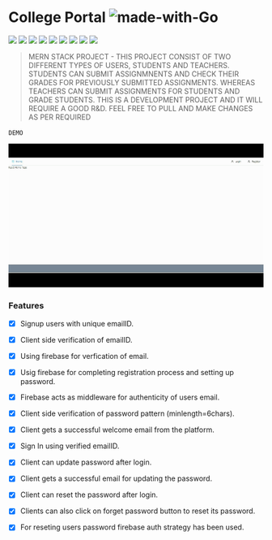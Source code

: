 # College Portal  ![made-with-Go](https://img.shields.io/badge/Made%20with-love-1f425f.svg?style=for-the-badge&logo=appveyor) 

![](https://img.shields.io/badge/version-1.0.1-orange?style=for-the-badge&logo=appveyor) ![](https://img.shields.io/badge/dependencies-up%20to%20date-success?style=for-the-badge&logo=appveyor) 
![](https://img.shields.io/badge/platform-win--32%20%7C%20win--64-lightgrey?style=for-the-badge&logo=appveyor)
![](https://img.shields.io/badge/website-offline-lightgrey?style=for-the-badge&logo=appveyor)
![](https://img.shields.io/badge/MERN-STACK-red?style=for-the-badge&logo=appveyor) ![](https://img.shields.io/badge/mongo-db-orange) ![](https://img.shields.io/badge/express%20-js-orange) ![](https://img.shields.io/badge/react-js-orange) ![](https://img.shields.io/badge/node-js-orange) 

>MERN STACK PROJECT - THIS PROJECT CONSIST OF TWO DIFFERENT TYPES OF USERS, STUDENTS AND TEACHERS. STUDENTS CAN SUBMIT ASSIGNMNENTS AND CHECK THEIR GRADES FOR PREVIOUSLY SUBMITTED ASSIGNMENTS. WHEREAS TEACHERS CAN SUBMIT ASSIGNMENTS FOR STUDENTS AND GRADE STUDENTS. THIS IS A DEVELOPMENT PROJECT AND IT WILL REQUIRE A GOOD R&D. FEEL FREE TO PULL AND MAKE CHANGES AS PER REQUIRED


```
DEMO
```
![](https://github.com/Yaswant-Kumar-Singhi/collegePortal/blob/main/Screenshot/CollegePortalGIF.gif)


### Features
- [x] Signup users with unique emailID.
- [x] Client side verification of emailID.
- [x] Using firebase for verfication of email.
- [x] Usig firebase for completing registration process and setting up password.
- [x] Firebase acts as middleware for authenticity of users email.
- [x] Client side verification of password pattern (minlength=6chars).
- [x] Client gets a successful welcome email from the platform.
- [x] Sign In using verified emailID.
- [x] Client can update password after login.
- [x] Client gets a successful email for updating the password.
- [x] Client can reset the password after login.
- [x] Clients can also click on forget password button to reset its password.
- [x] For reseting users password firebase auth strategy has been used.


